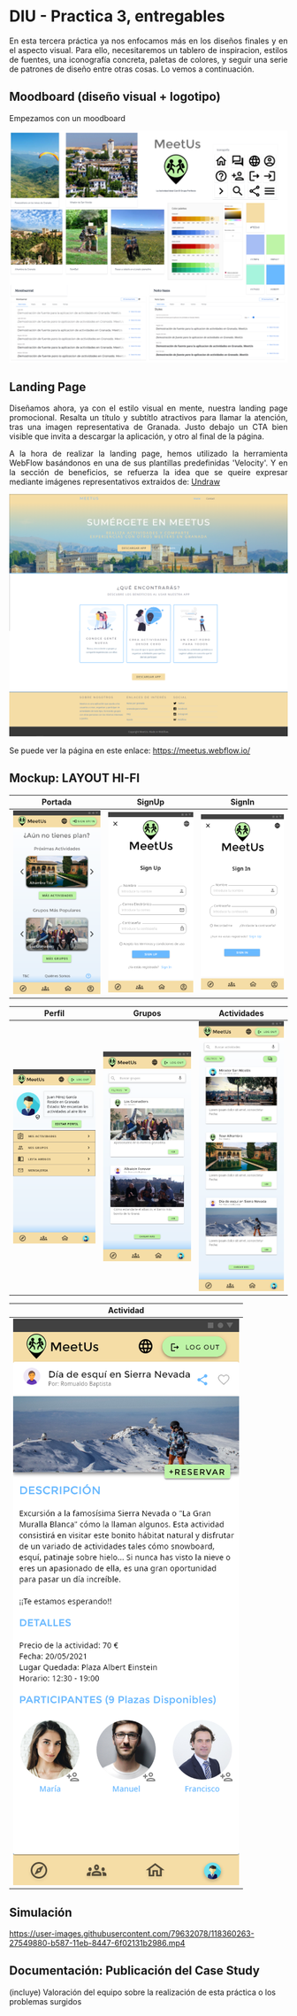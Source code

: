 # DIU - Practica 3, entregables
<p align="justify"> En esta tercera práctica ya nos enfocamos más en los diseños finales y en el aspecto visual. Para ello, necesitaremos un tablero de inspiracion, estilos de fuentes, una iconografía concreta, paletas de colores, y seguir una serie de patrones de diseño entre otras cosas. Lo vemos a continuación. </p> 


## Moodboard (diseño visual + logotipo)   
<p align="justify"> Empezamos con un moodboard </p> 

![Moodboard](Imagenes/moodboard.PNG)


## Landing Page
<p align="justify"> Diseñamos ahora, ya con el estilo visual en mente, nuestra landing page promocional. Resalta un título y subtítlo atractivos para llamar la atención, tras una imagen representativa de Granada. Justo debajo un CTA bien visible que invita a descargar la aplicación, y otro al final de la página. </p>

<p align="justify"> A la hora de realizar la landing page, hemos utilizado la herramienta WebFlow basándonos en una de sus plantillas predefinidas 'Velocity'. Y en la sección de beneficios, se refuerza la idea que se queire expresar mediante imágenes representativos extraidos de: <a href="https://undraw.co/">Undraw</a> </p>  

![Landing_Page](Imagenes/landing_page.png)

Se puede ver la página en este enlace:
https://meetus.webflow.io/


## Mockup: LAYOUT HI-FI

|  Portada | SignUp |  SignIn |
|---|---|---|
| ![](Imagenes/Portada.png)  | ![](Imagenes/SignUp.png)  | ![](Imagenes/SignIn.png)  |

| Perfil | Grupos | Actividades |
|---|---|---|
| ![](Imagenes/Perfil.png)  | ![](Imagenes/Grupos.png)  | ![](Imagenes/Actividades.png)  |

| Actividad |
|---|
| ![](Imagenes/DescripcionActividad.png)  |

## Simulación


https://user-images.githubusercontent.com/79632078/118360263-27549880-b587-11eb-8447-6f02131b2986.mp4



## Documentación: Publicación del Case Study


(incluye) Valoración del equipo sobre la realización de esta práctica o los problemas surgidos
 

